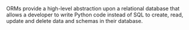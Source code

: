 ORMs provide a high-level abstraction upon a relational database that allows a developer to write Python code instead of SQL to create, read, update and delete data and schemas in their database.
